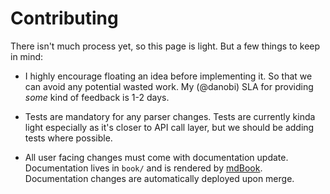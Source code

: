 # Contributing

There isn't much process yet, so this page is light. But a few things to keep
in mind:

* I highly encourage floating an idea before implementing it. So that we can
  avoid any potential wasted work. My (@danobi) SLA for providing _some_ kind
  of feedback is 1-2 days.

* Tests are mandatory for any parser changes. Tests are currently kinda light
  especially as it's closer to API call layer, but we should be adding tests
  where possible.

* All user facing changes must come with documentation update. Documentation
  lives in `book/` and is rendered by [mdBook][0]. Documentation changes are
  automatically deployed upon merge.

[0]: https://rust-lang.github.io/mdBook/
